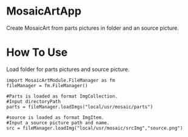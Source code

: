 # MosaicArtApp
Create MosaicArt from parts pictures in folder and an source picture.

# How To Use
Load folder for parts pictures and source picture.
```
import MosaicArtModule.FileManager as fm
fileManager = fm.FileManager()

#Parts is loaded as format ImgCollection.
#Input directoryPath
parts = fileManager.loadImgs("local/usr/mosaic/parts")

#source is loaded as format ImgItem.
#Input a source picture path and name.
src = fileManager.loadImg("local/usr/mosaic/srcImg","source.png")
```
